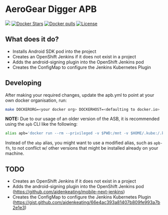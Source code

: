 # AeroGear Digger APB

[![](https://img.shields.io/docker/automated/jrottenberg/ffmpeg.svg)](https://hub.docker.com/r/aerogearcatalog/aerogear-digger-apb/)
[![Docker Stars](https://img.shields.io/docker/stars/aerogearcatalog/aerogear-digger-apb.svg)](https://registry.hub.docker.com/v2/repositories/aerogearcatalog/aerogear-digger-apb/stars/count/)
[![Docker pulls](https://img.shields.io/docker/pulls/aerogearcatalog/aerogear-digger-apb.svg)](https://registry.hub.docker.com/v2/repositories/aerogearcatalog/aerogear-digger-apb/)
[![License](https://img.shields.io/:license-Apache2-blue.svg)](http://www.apache.org/licenses/LICENSE-2.0)

## What does it do?
* Installs Android SDK pod into the project
* Creates an OpenShift Jenkins if it does not exist in a project
* Adds the android-signing plugin into the OpenShift Jenkins pod
* Creates the ConfigMap to configure the Jenkins Kubernetes Plugin

## Developing

After making your required changes, update the apb.yml to point at your own docker organisation, run:

```bash
make DOCKERORG=<your docker org> DOCKERHOST=<defaulting to docker.io>
```

**NOTE:**
Due to our usage of an older version of the ASB, it is recommended using the `apb` CLI like the following:

```bash
alias apb='docker run --rm --privileged -v $PWD:/mnt -v $HOME/.kube:/.kube -v /var/run/docker.sock:/var/run/docker.sock -u $UID docker.io/ansibleplaybookbundle/apb-tools:latest'
```

Instead of the `abp` alias, you might want to use a modified alias, such as `apb-fh`, to not conflict w/ other versions that might be installed already on your machine.

## TODO
* Creates an OpenShift Jenkins if it does not exist in a project
* Adds the android-signing plugin into the OpenShift Jenkins pod (https://github.com/aidenkeating/mobile-next-jenkins)
* Creates the ConfigMap to configure the Jenkins Kubernetes Plugin (https://gist.github.com/aidenkeating/66e4ac393a81407b809fe993a7b2e1e3)
